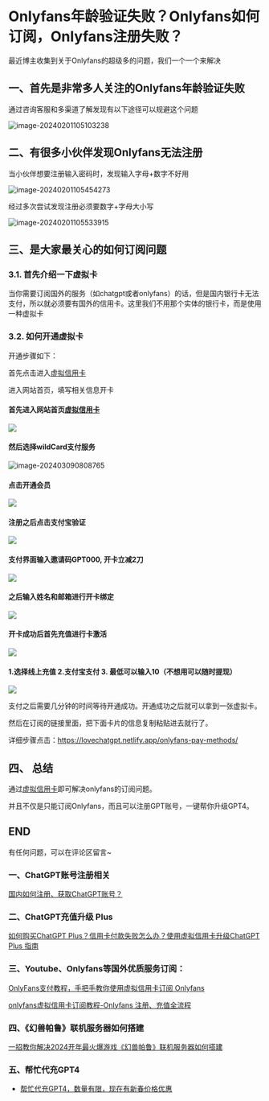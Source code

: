 # Onlyfans年龄验证失败？Onlyfans如何订阅，Onlyfans注册失败？

最近博主收集到关于Onlyfans的超级多的问题，我们一个一个来解决

## 一、首先是非常多人关注的Onlyfans年龄验证失败

通过咨询客服和多渠道了解发现有以下途径可以规避这个问题

![image-20240201105103238](https://gptblog.oss-cn-hangzhou.aliyuncs.com/image/202402011051296.png)

## 二、有很多小伙伴发现Onlyfans无法注册

当小伙伴想要注册输入密码时，发现输入字母+数字不好用

![image-20240201105454273](https://gptblog.oss-cn-hangzhou.aliyuncs.com/image/202402011054303.png)

经过多次尝试发现注册必须要数字+字母大小写

![image-20240201105533915](https://gptblog.oss-cn-hangzhou.aliyuncs.com/image/202402011055032.png)

## 三、是大家最关心的如何订阅问题

### 3.1. 首先介绍一下虚拟卡

当你需要订阅国外的服务（如chatgpt或者onlyfans）的话，但是国内银行卡无法支付，所以就必须要有国外的信用卡。这里我们不用那个实体的银行卡，而是使用一种虚拟卡


### 3.2. 如何开通虚拟卡

开通步骤如下：

首先点击进入[虚拟信用卡](https://bewildcard.com/i/GPT000)

进入网站首页，填写相关信息开卡

#### 首先进入网站首页[虚拟信用卡](https://bewildcard.com/i/GPT000)

![](https://gptblog.oss-cn-hangzhou.aliyuncs.com/image/202403090818516.png)

#### 然后选择wildCard支付服务
![image-202403090808765](https://gptblog.oss-cn-hangzhou.aliyuncs.com/image/202404101622107.png)

#### 点击开通会员
![](https://gptblog.oss-cn-hangzhou.aliyuncs.com/image/202404240807282.png)

#### 注册之后点击支付宝验证
![](https://gptblog.oss-cn-hangzhou.aliyuncs.com/image/202404101626783.png)

#### 支付界面输入邀请码GPT000, 开卡立减2刀
![](https://gptblog.oss-cn-hangzhou.aliyuncs.com/image/202404101627572.png)

#### 之后输入姓名和邮箱进行开卡绑定
![](https://gptblog.oss-cn-hangzhou.aliyuncs.com/image/202404240808129.png)

#### 开卡成功后首先充值进行卡激活
![](https://gptblog.oss-cn-hangzhou.aliyuncs.com/image/202404091648821.png)

#### 1.选择线上充值 2.支付宝支付  3. 最低可以输入10（不想用可以随时提现）
![](https://gptblog.oss-cn-hangzhou.aliyuncs.com/image/202404091652647.png)

支付之后需要几分钟的时间等待开通成功。开通成功之后就可以拿到一张虚拟卡。

然后在订阅的链接里面，把下面卡片的信息复制粘贴进去就行了。


详细步骤点击：<https://lovechatgpt.netlify.app/onlyfans-pay-methods/>

## 四、 总结

通过[虚拟信用卡](https://bewildcard.com/i/GPT000)即可解决onlyfans的订阅问题。

并且不仅是只能订阅Onlyfans，而且可以注册GPT账号，一键帮你升级GPT4。

## END

有任何问题，可以在评论区留言~

### 一、ChatGPT账号注册相关

[国内如何注册、获取ChatGPT账号？](/how-to-register-chatgpt)

### 二、ChatGPT充值升级 Plus

[如何购买ChatGPT Plus？信用卡付款失败怎么办？使用虚拟信用卡升级ChatGPT Plus 指南](/how-to-payment-chatgpt)

### 三、Youtube、Onlyfans等国外优质服务订阅：

[OnlyFans支付教程，手把手教你使用虚拟信用卡订阅 Onlyfans](/onlyfans-pay)

[onlyfans虚拟信用卡订阅教程-Onlyfans 注册、充值全流程](/onlyFans-pay-methods)

### 四、《幻兽帕鲁》联机服务器如何搭建
[一招教你解决2024开年最火爆游戏《幻兽帕鲁》联机服务器如何搭建](/palu)

### 五、帮忙代充GPT4
- [帮忙代充GPT4，数量有限，现在有新春价格优惠](/helpgpt)

<Vssue/>




